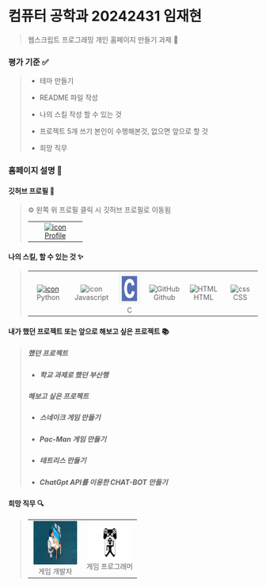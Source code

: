 # 컴퓨터 공학과 20242431 임재현 

> 웹스크립트 프로그래밍 개인 홈페이지 만들기 과제 📌

### 평가 기준 ✅
> - 테마 만들기 
> 
> - README 파일 작성 
> 
> - 나의 스킬 작성 할 수 있는 것 
> 
> - 프로젝트 5개 쓰기 본인이 수행해본것, 없으면 앞으로 할 것 
>
> - 희망 직무 



### 홈페이지 설명 👄


 #### 깃허브 프로필 📱
>
> <table>
>  <tr>
>    <td align="center" width="96">
>      <a href="#macropower-tech">
>        <img src="https://avatars.githubusercontent.com/u/163499219?s=400&u=7c0e3ef25b216c607b711657aae45fdba2ea313d&v=4" alt="icon" width="250" height="80"/>
>        <br> Profile
>      </a>
>    </td>
>     ⚙ 왼쪽 위 프로필 클릭 시 깃허브 프로필로 이동됨
>  </tr>
> </table>
>

 #### 나의 스킬, 할 수 있는 것 ✨   

> <table>
>    <tr>
>      <td align="center" width="96">
>        <a href="#macropower-tech">
>          <img src="https://techstack-generator.vercel.app/python-icon.svg" alt="icon" width="65" height="65" />
>        </a>
>        <br>Python
>      </td>
>      <td align="center" width="96">
>          <img src="https://techstack-generator.vercel.app/js-icon.svg" alt="icon" width="65" height="65" />
>        <br>Javascript
>      </td>
>      <td align="center" width="96">
>          <img src="./images/C언어1.png" alt="icon" width="65" height="65" />
>       <br>C
>      </td>
>      <td align="center" width="96">
>          <img src="https://techstack-generator.vercel.app/github-icon.svg" width="65" height="65" alt="GitHub" />
>        <br>Github
>      </td>
>      <td align="center"  width="96">
>        <img src="https://skillicons.dev/icons?i=html" width="48" height="48" alt="HTML" />
>      <br>HTML
>    </td>
>    <td align="center" width="96">
>        <img src="https://skillicons.dev/icons?i=css" width="48" height="48" alt="css" />
>      <br>CSS
>    </td>
>   </tr>
>  </table>

#### 내가 했던 프로젝트 또는 앞으로 해보고 싶은 프로젝트 📚

> ##### 했던 프로젝트
> - <h5> 학교 과제로 했던 부산행 </h5>
>
> ##### 해보고 싶은 프로젝트
> - <h5>스네이크 게임 만들기</h5>
> - <h5>Pac-Man 게임 만들기</h5>
> - <h5>테트리스 만들기</h5>
> - <h5>ChatGpt API를 이용한 CHAT-BOT 만들기</h5>

#### 희망 직무 🔍
> <table>
>  <tr>
>    <td align="center" width="96">
>      <a href="#macropower-tech">
>        <img src="./images/game developer.png" alt="icon" width="88" height="88"/>
>      </a>
>      <br> 게임 개발자
>  </td>
>    <td align="center" width="96">
>      <a href="#macropower-tech">
>        <img src="./images/game programmer.png" alt="icon" width="88" height="68"/>
>      </a>
>      <br> 게임 프로그래머
>    </td>
> </tr>
> </table>























  
